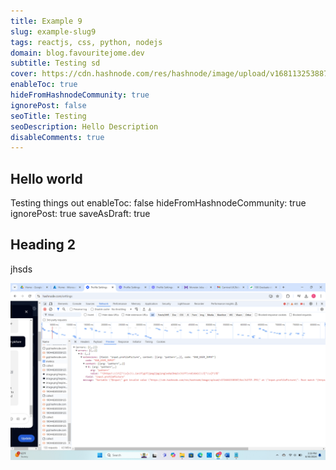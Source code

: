 ```yaml
---
title: Example 9
slug: example-slug9
tags: reactjs, css, python, nodejs
domain: blog.favouritejome.dev
subtitle: Testing sd
cover: https://cdn.hashnode.com/res/hashnode/image/upload/v1681132538878/itnaYF1h-.png
enableToc: true
hideFromHashnodeCommunity: true
ignorePost: false
seoTitle: Testing
seoDescription: Hello Description
disableComments: true
---
```


## Hello world

Testing things out
enableToc: false
hideFromHashnodeCommunity: true
ignorePost: true
saveAsDraft: true

## Heading 2

jhsds

![alt text](./img.png)
